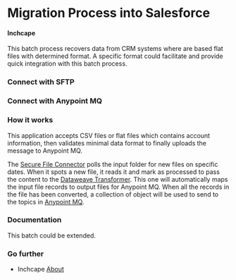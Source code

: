 # Migration Process into Salesforce 
#### Inchcape ####

This batch process recovers data from CRM systems where are based flat files with determined format. 
A specific format could facilitate and provide quick integration with this batch process. 

### Connect with SFTP 

### Connect with Anypoint MQ 

### How it works ### 

This application accepts CSV files or flat files which contains account information, then validates minimal data format to finally uploads the message to Anypoint MQ. 

The [Secure File Connector](https://docs.mulesoft.com/mule-user-guide/v/3.8/sftp-connector) polls the input folder for new files on specific dates. When it spots a new file, it reads it and mark as processed to pass the content to the [Dataweave Transformer](https://docs.mulesoft.com/mule-user-guide/v/3.8/dataweave). This one will automatically maps the input file records to output files for Anypoint MQ. When all the records in the file has been converted, a collection of object will be used to send to the topics in [Anypoint MQ](https://docs.mulesoft.com/anypoint-mq/).

### Documentation ###

This batch could be extended. 

### Go further ###

- Inchcape [About](https://www.inchcape.co.uk/about-us/) 
